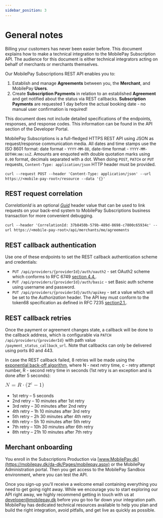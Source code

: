 ```yaml
---
sidebar_position: 3
---
```


# General notes

Billing your customers has never been easier before. This document explains how to make a technical integration to the MobilePay Subscription API. The audience for this document is either technical integrators acting on behalf of merchants or merchants themselves.

Our MobilePay Subscriptions REST API enables you to:

1. Establish and manage **Agreements** between you, the **Merchant**, and MobilePay **Users**.
2. Create **Subscription Payments** in relation to an established **Agreement** and get notified about the status via REST callbacks. **Subscription Payments** are requested 1 day before the actual booking date - no manual user confirmation is required!

This document does not include detailed specifications of the endpoints, responses, and response codes. This information can be found in the API section of the Developer Portal.

MobilePay Subscriptions is a full-fledged HTTPS REST API using JSON as request/response communication media.
All dates and time stamps use the ISO 8601 format: date format - `YYYY-MM-DD`, date-time format - `YYYY-MM-DDTHH:mm:ssZ`.
Amounts are enquoted with double quotation marks using `0.00` format, decimals separated with a dot.
When doing `POST`, `PATCH` or `PUT` requests, `Content-Type: application/json` HTTP header must be provided.

```console
curl --request POST --header 'Content-Type: application/json' --url https://<mobile-pay-root>/resource --data '{}'
```

## REST request correlation

_CorrelationId_ is an optional _[Guid](https://en.wikipedia.org/wiki/Globally_unique_identifier)_ header value that can be used to link requests on your back-end system to MobilePay Subscriptions business transaction for more convenient debugging.

```console
curl --header 'CorrelationId: 37b8450b-579b-489d-8698-c7800c65934c' --url https://<mobile-pay-root>/api/merchants/me/agreements
```

## REST callback authentication

Use one of these endpoints to set the REST callback authentication scheme and credentials:

* `PUT /api/providers/{providerId}/auth/oauth2` - set OAuth2 scheme which conforms to RFC 6749 [section 4.4.](https://tools.ietf.org/html/rfc6749#section-4.4).
* `PUT /api/providers/{providerId}/auth/basic` - set Basic auth scheme using username and password.
* `PUT /api/providers/{providerId}/auth/apikey` - set a value which will be set to the _Authorization_ header. The API key must conform to the token68 specification as defined in RFC 7235 [section2.1.](https://tools.ietf.org/html/rfc7235#section-2.1).

## REST callback retries

Once the payment or agreement changes state, a callback will be done to the callback address, which is configurable via `PATCH /api/providers/{providerId}` with path value `/payment_status_callback_url`. Note that callbacks can only be delivered using ports 80 and 443.

In case the REST callback failed, 8 retries will be made using the [exponential back-off algorithm](https://en.wikipedia.org/wiki/Exponential_backoff), where N - next retry time, c - retry attempt number, R - second retry time in seconds (1st retry is an exception and is done after 5 seconds):

![Exponential backoff](/img/subs-RecurringPayments_ExponentialBackoff.gif)

* 1st retry – 5 seconds
* 2nd retry – 10 minutes after 1st retry
* 3rd retry – 30 minutes after 2nd retry
* 4th retry – 1h 10 minutes after 3rd retry
* 5th retry – 2h 30 minutes after 4th retry
* 6th retry – 5h 10 minutes after 5th retry
* 7th retry – 10h 30 minutes after 6th retry
* 8th retry – 21h 10 minutes after 7th retry

## Merchant onboarding

You enroll in the Subscriptions Production via [www.MobilePay.dk](https://mobilepay.dk/da-dk/Pages/mobilepay.aspx) or the MobilePay  Administration portal. Then you get access to the MobilePay Sandbox environment, where you can test the API.  

Once you sign-up you'll receive a welcome email containing everything you need to  get going right away. While we encourage you to start exploring our API right away, we highly recommend getting in touch with us at developer@mobilepay.dk before you go too far down your integration path. MobilePay has dedicated technical resources available to help you plan and build the right integration, avoid pitfalls, and get live as quickly as possible.
